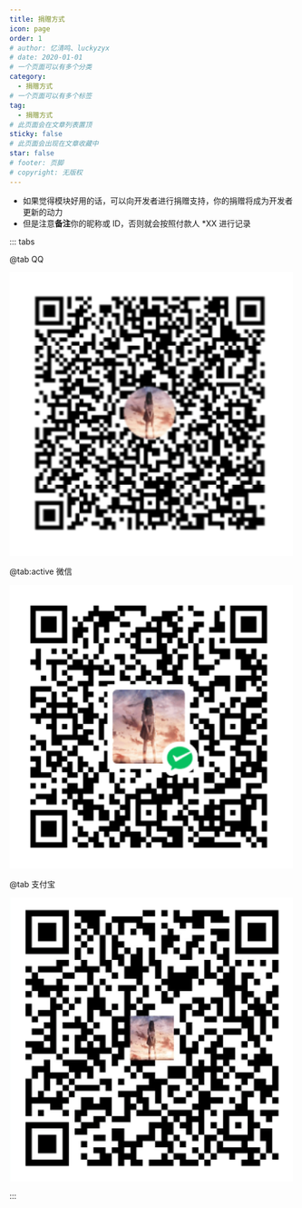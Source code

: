```yaml
---
title: 捐赠方式
icon: page
order: 1
# author: 忆清鸣、luckyzyx
# date: 2020-01-01
# 一个页面可以有多个分类
category:
  - 捐赠方式
# 一个页面可以有多个标签
tag:
  - 捐赠方式
# 此页面会在文章列表置顶
sticky: false
# 此页面会出现在文章收藏中
star: false
# footer: 页脚
# copyright: 无版权
---
```


- 如果觉得模块好用的话，可以向开发者进行捐赠支持，你的捐赠将成为开发者更新的动力
- 但是注意**备注**你的昵称或 ID，否则就会按照付款人 *XX 进行记录

::: tabs

@tab QQ

![QQ QR Code](/assets/images/donate/qq.png)

@tab:active 微信

![WeChat QR Code](/assets/images/donate/wechat.png)

@tab 支付宝

![AliPay QR Code](/assets/images/donate/alipay.png)

:::

